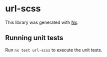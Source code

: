 # url-scss

This library was generated with [Nx](https://nx.dev).

## Running unit tests

Run `nx test url-scss` to execute the unit tests.
